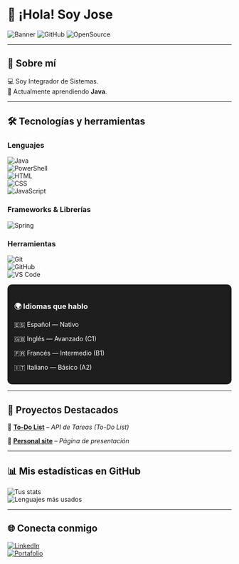 # 👋 ¡Hola! Soy Jose

![Banner](https://img.shields.io/badge/Desarrollador-Backend-blue?style=for-the-badge) 
![GitHub](https://img.shields.io/badge/GitHub-Pro-black?style=for-the-badge&logo=github)
![OpenSource](https://img.shields.io/badge/Open-Source-brightgreen?style=for-the-badge)

---

## 🚀 Sobre mí   
💻 Soy Integrador de Sistemas.  
🌱 Actualmente aprendiendo **Java**.  

---

## 🛠️ Tecnologías y herramientas  

### Lenguajes
![Java](https://img.shields.io/badge/Java-007396?style=for-the-badge&logo=java&logoColor=white)  
![PowerShell](https://img.shields.io/badge/PowerShell-5391FE?style=for-the-badge&logo=powershell&logoColor=white)    
![HTML](https://img.shields.io/badge/HTML5-E34F26?style=for-the-badge&logo=html5&logoColor=white)  
![CSS](https://img.shields.io/badge/CSS3-1572B6?style=for-the-badge&logo=css3&logoColor=white)  
![JavaScript](https://img.shields.io/badge/JavaScript-323330?style=for-the-badge&logo=javascript&logoColor=F7DF1E)  

### Frameworks & Librerías  
![Spring](https://img.shields.io/badge/Spring-6DB33F?style=for-the-badge&logo=spring&logoColor=white)   

### Herramientas  
![Git](https://img.shields.io/badge/Git-F05032?style=for-the-badge&logo=git&logoColor=white)  
![GitHub](https://img.shields.io/badge/GitHub-100000?style=for-the-badge&logo=github&logoColor=white)  
![VS Code](https://img.shields.io/badge/VS_Code-0078d7?style=for-the-badge&logo=visual%20studio%20code&logoColor=white)

<div style="background-color:#1e1e1e; color:white; padding:15px; border-radius:10px;">
  <h3>🌍 Idiomas que hablo</h3>
  <p>🇪🇸 Español — Nativo</p>
  <p>🇬🇧 Inglés — Avanzado (C1)</p>
  <p>🇫🇷 Francés — Intermedio (B1)</p>
  <p>🇮🇹 Italiano — Básico (A2)</p>
</div>

---

## 📂 Proyectos Destacados  
🔹 [**To-Do List**](https://github.com/JoseH87/API_ToDo_Java) – *API de Tareas (To-Do List)* 

🔹 [**Personal site**](https://github.com/JoseH87/JoseH87) – *Página de presentación* 

---

## 📊 Mis estadísticas en GitHub  

![Tus stats](https://github-readme-stats.vercel.app/api?username=TUUSUARIO&show_icons=true&theme=tokyonight)  
![Lenguajes más usados](https://github-readme-stats.vercel.app/api/top-langs/?username=TUUSUARIO&layout=compact&theme=tokyonight)  

---

## 🌐 Conecta conmigo  
[![LinkedIn](https://img.shields.io/badge/LinkedIn-Perfil-blue?style=for-the-badge&logo=linkedin)](https://www.linkedin.com/in/jos%C3%A9-hern%C3%A1ndez-garc%C3%ADa)  
[![Portafolio](https://img.shields.io/badge/🌍-Portafolio-green?style=for-the-badge)](https://github.com/JoseH87?tab=repositories)   


